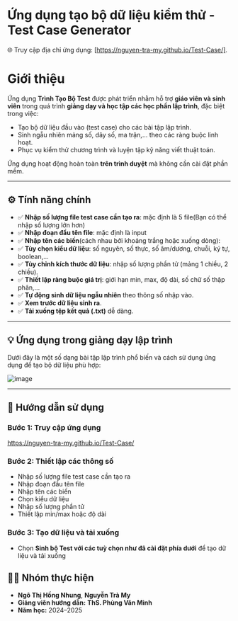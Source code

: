 # Ứng dụng tạo bộ dữ liệu kiểm thử - Test Case Generator

🌐 Truy cập địa chỉ ứng dụng: [https://nguyen-tra-my.github.io/Test-Case/].

# Giới thiệu

Ứng dụng **Trình Tạo Bộ Test** được phát triển nhằm hỗ trợ **giáo viên và sinh viên** trong quá trình **giảng dạy và học tập các học phần lập trình**, đặc biệt trong việc:

- Tạo bộ dữ liệu đầu vào (test case) cho các bài tập lập trình.
- Sinh ngẫu nhiên mảng số, dãy số, ma trận,... theo các ràng buộc linh hoạt.
- Phục vụ kiểm thử chương trình và luyện tập kỹ năng viết thuật toán.

Ứng dụng hoạt động hoàn toàn **trên trình duyệt** mà không cần cài đặt phần mềm.

---

## ⚙️ Tính năng chính
- ✅ **Nhập số lượng file test case cần tạo ra**: mặc định là 5 file(Bạn có thể nhập số lượng lớn hơn)
- ✅ **Nhập đoạn đầu tên file**: mặc định là input
- ✅ **Nhập tên các biến**(cách nhau bởi khoảng trắng hoặc xuống dòng):
- ✅ **Tùy chọn kiểu dữ liệu**: số nguyên, số thực, số âm/dương, chuỗi, ký tự, boolean,...
- ✅ **Tùy chỉnh kích thước dữ liệu**: nhập số lượng phần tử (mảng 1 chiều, 2 chiều).
- ✅ **Thiết lập ràng buộc giá trị**: giới hạn min, max, độ dài, số chữ số thập phân,...
- ✅ **Tự động sinh dữ liệu ngẫu nhiên** theo thông số nhập vào.
- ✅ **Xem trước dữ liệu sinh ra**.
- ✅ **Tải xuống tệp kết quả (.txt)** dễ dàng.

---

## 💡 Ứng dụng trong giảng dạy lập trình

Dưới đây là một số dạng bài tập lập trình phổ biến và cách sử dụng ứng dụng để tạo bộ dữ liệu phù hợp:

![image](https://github.com/user-attachments/assets/44a255b3-06af-45d1-b405-700a776c5364)

---

## 🧭 Hướng dẫn sử dụng

### Bước 1: Truy cập ứng dụng
https://nguyen-tra-my.github.io/Test-Case/

### Bước 2: Thiết lập các thông số
- Nhập số lượng file test case cần tạo ra
- Nhập đoạn đầu tên file
- Nhập tên các biến
- Chọn kiểu dữ liệu
- Nhập số lượng phần tử
- Thiết lập min/max hoặc độ dài

### Bước 3: Tạo dữ liệu và tải xuống
- Chọn **Sinh bộ Test với các tuỳ chọn như đã cài đặt phía dưới** để tạo dữ liệu và tải xuống

## 👩‍💻 Nhóm thực hiện

- **Ngô Thị Hồng Nhung**, **Nguyễn Trà My**
- **Giảng viên hướng dẫn:** **ThS. Phùng Văn Minh**
- **Năm học:** 2024–2025
